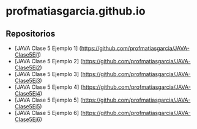 # profmatiasgarcia.github.io
## Repositorios
* [JAVA Clase 5 Ejemplo 1] (https://github.com/profmatiasgarcia/JAVA-Clase5Ej1)
* [JAVA Clase 5 Ejemplo 2] (https://github.com/profmatiasgarcia/JAVA-Clase5Ej2)
* [JAVA Clase 5 Ejemplo 3] (https://github.com/profmatiasgarcia/JAVA-Clase5Ej3)
* [JAVA Clase 5 Ejemplo 4] (https://github.com/profmatiasgarcia/JAVA-Clase5Ej4)
* [JAVA Clase 5 Ejemplo 5] (https://github.com/profmatiasgarcia/JAVA-Clase5Ej5)
* [JAVA Clase 5 Ejemplo 6] (https://github.com/profmatiasgarcia/JAVA-Clase5Ej6)
